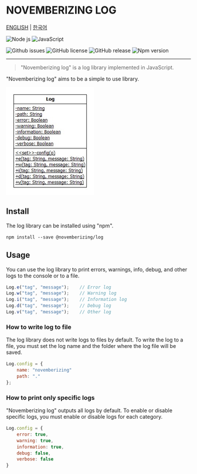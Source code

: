 NOVEMBERIZING LOG
=================

[ENGLISH](README.md) | [한국어](docs/README.ko.md)

![Node js](https://img.shields.io/badge/Node.js-339933?style=flat-square&logo=Node.js&logoColor=white)
![JavaScript](https://img.shields.io/badge/JavaScript-F7DF1E?style=flat-square&logo=javascript&logoColor=black)

![Github issues](https://img.shields.io/github/issues/novemberizing/log)
![GitHub license](https://img.shields.io/github/license/novemberizing/log)
![GitHub release](https://img.shields.io/github/v/release/novemberizing/log)
![Npm version](https://img.shields.io/npm/v/@novemberizing/log)

----

> "Novemberizing log" is a log library implemented in JavaScript.

"Novemberizing log" aims to be a simple to use library.

![Class Diagram Log](docs/assets/images/ClassDiagramLog.jpg)

## Install

The log library can be installed using "npm".

```
npm install --save @novemberizing/log
```

## Usage

You can use the log library to print errors, warnings, info, debug, and other logs to the console or to a file.

```js
Log.e("tag", "message");    // Error log
Log.w("tag", "message");    // Warning log
Log.i("tag", "message");    // Information log
Log.d("tag", "message");    // Debug log
Log.v("tag", "message");    // Other log
```

### How to write log to file

The log library does not write logs to files by default. To write the log to a file, you must set the log name and the folder where the log file will be saved.

```js
Log.config = {
    name: "novemberizing"
    path: "."
};
```

### How to print only specific logs

"Novemberizing log" outputs all logs by default. To enable or disable specific logs, you must enable or disable logs for each category.

```js
Log.config = {
    error: true,
    warning: true,
    information: true,
    debug: false,
    verbose: false
}
```
